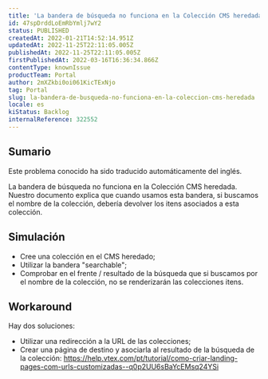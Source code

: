 ```yaml
---
title: 'La bandera de búsqueda no funciona en la Colección CMS heredada'
id: 47spDrddLoEmRbYmlj7wY2
status: PUBLISHED
createdAt: 2022-01-21T14:52:14.951Z
updatedAt: 2022-11-25T22:11:05.005Z
publishedAt: 2022-11-25T22:11:05.005Z
firstPublishedAt: 2022-03-16T16:36:34.866Z
contentType: knownIssue
productTeam: Portal
author: 2mXZkbi0oi061KicTExNjo
tag: Portal
slug: la-bandera-de-busqueda-no-funciona-en-la-coleccion-cms-heredada
locale: es
kiStatus: Backlog
internalReference: 322552
---
```


## Sumario

<div class="alert alert-info">
  <p>Este problema conocido ha sido traducido automáticamente del inglés.</p>
</div>


La bandera de búsqueda no funciona en la Colección CMS heredada. Nuestro documento explica que cuando usamos esta bandera, si buscamos el nombre de la colección, debería devolver los itens asociados a esta colección.



## Simulación


- Cree una colección en el CMS heredado;
- Utilizar la bandera "searchable";
- Comprobar en el frente / resultado de la búsqueda que si buscamos por el nombre de la colección, no se renderizarán las colecciones itens.



## Workaround


Hay dos soluciones:
- Utilizar una redirección a la URL de las colecciones;
- Crear una página de destino y asociarla al resultado de la búsqueda de la colección: https://help.vtex.com/pt/tutorial/como-criar-landing-pages-com-urls-customizadas--q0p2UU6sBaYcEMsq24YSi

